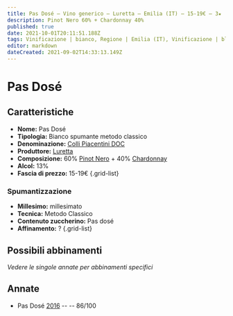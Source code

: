 ```yaml
---
title: Pas Dosé – Vino generico – Luretta – Emilia (IT) – 15-19€ – 3★
description: Pinot Nero 60% + Chardonnay 40%
published: true
date: 2021-10-01T20:11:51.188Z
tags: Vinificazione | bianco, Regione | Emilia (IT), Vinificazione | blend, Vinificazione | spumante, Vinificazione | spumante, Vinificazione | pas-dose, Valutazioni | 3 stelle, Vitigni | Pinot Nero, Vitigni | Chardonnay, Prezzi | 15-19€
editor: markdown
dateCreated: 2021-09-02T14:33:13.149Z
---
```


# Pas Dosé

## Caratteristiche
- **Nome:** Pas Dosé
- **Tipologia:** Bianco spumante metodo classico
- **Denominazione:** [Colli Piacentini DOC](/denominazioni/Italia/Vino-Generico)
- **Produttore:** [Luretta](/produttori/Italia/Emilia/Luretta) 
- **Composizione:** 60% [Pinot Nero](/vitigni/Francia/bacca-nera/Pinot-Nero) + 40% [Chardonnay](/vitigni/Francia/bacca-italia/Chardonnay)
- **Alcol:** 13%
- **Fascia di prezzo:** 15-19€
{.grid-list}


### Spumantizzazione
- **Millesimo:** millesimato
- **Tecnica:** Metodo Classico
- **Contenuto zuccherino:** Pas dosé
- **Affinamento:** ?
{.grid-list}

## Possibili abbinamenti
*Vedere le singole annate per abbinamenti specifici*


## Annate
- Pas Dosé [2016](/vini/Italia/Emilia/Luretta/Pas-Dose/2016) -- <span class="star-3"></span> -- 86/100


